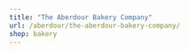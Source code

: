 ```yaml
---
title: "The Aberdour Bakery Company"
url: /aberdour/the-aberdour-bakery-company/
shop: bakery
---
```

